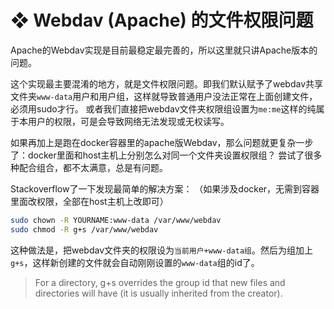 # ❖ Webdav (Apache) 的文件权限问题

Apache的Webdav实现是目前最稳定最完善的，所以这里就只讲Apache版本的问题。

这个实现最主要混淆的地方，就是文件权限问题。即我们默认赋予了webdav共享文件夹`www-data`用户和用户组，这样就导致普通用户没法正常在上面创建文件，必须用sudo才行。
或者我们直接把webdav文件夹权限组设置为`me:me`这样的纯属于本用户的权限，可是会导致网络无法发现或无权读写。

如果再加上是跑在docker容器里的apache版Webdav，那么问题就更复杂一步了：docker里面和host主机上分别怎么对同一个文件夹设置权限组？
尝试了很多种配合组合，都不太满意，总是有问题。

Stackoverflow了一下发现最简单的解决方案：
（如果涉及docker，无需到容器里面改权限，全部在host主机上改即可）
```sh
sudo chown -R YOURNAME:www-data /var/www/webdav
sudo chmod -R g+s /var/www/webdav
```
这种做法是，把webdav文件夹的权限设为`当前用户+www-data组`。然后为组加上`g+s`，这样新创建的文件就会自动刚刚设置的`www-data`组的id了。

> For a directory, g+s overrides the group id that new files and directories will have (it is usually inherited from the creator).